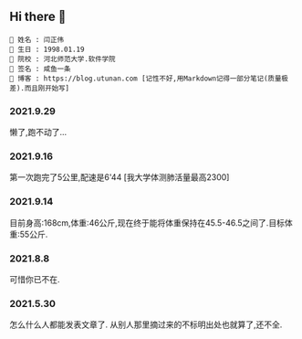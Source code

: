## Hi there 👋

```
👋 姓名 : 闫正伟
👋 生日 : 1998.01.19
👋 院校 : 河北师范大学.软件学院
👋 签名 : 咸鱼一条
👋 博客 : https://blog.utunan.com [记性不好,用Markdown记得一部分笔记(质量极差).而且刚开始写]
```
### 2021.9.29
懒了,跑不动了...

### 2021.9.16
第一次跑完了5公里,配速是6'44 [我大学体测肺活量最高2300]

### 2021.9.14
目前身高:168cm,体重:46公斤,现在终于能将体重保持在45.5-46.5之间了.目标体重:55公斤.

### 2021.8.8
可惜你已不在.

### 2021.5.30

<p>怎么什么人都能发表文章了.
从别人那里摘过来的不标明出处也就算了,还不全.
</p>
